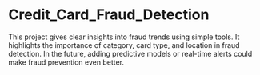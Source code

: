 # Credit_Card_Fraud_Detection
This project gives clear insights into fraud trends using simple tools. It highlights the importance of category, card type, and location in fraud detection. In the future, adding predictive models or real-time alerts could make fraud prevention even better.
